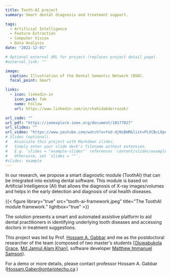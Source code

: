 ```yaml
---
title: Tooth-AI project
summary: Smart dental diagnosis and treatment support.

tags:
  - Artificial Intelligence
  - Feature Extraction
  - Computer Vision
  - Data Analysis
date: "2022-12-01"

# Optional external URL for project (replaces project detail page).
#external_link: ""

image:
  caption: Illustration of the Dental Semantic Network (DSN).
  focal_point: Smart

links:
  - icon: linkedin-in
    icon_pack: fab
    name: Follow
    url: https://www.linkedin.com/in/chahidabderrazak/

url_code: ""
url_pdf: "https://ieeexplore.ieee.org/document/10177827"
url_slides: ""
url_video: "https://www.youtube.com/watch?v=YxU-djNiBmM&list=PLVCBcL0peR4J2RBAiCK2yZg5HTL3soH-S"
# Slides (optional).
#   Associate this project with Markdown slides.
#   Simply enter your slide deck's filename without extension.
#   E.g. `slides = "example-slides"` references `content/slides/example-slides.md`.
#   Otherwise, set `slides = ""`.
#slides: example
---
```


In our research, we propose a smart diagnostic module (ToothAI) that can be integrated into existing dental software. This module is based on Artificial Intelligence (AI) that allows the diagnosis of X-ray images/volumes and helps in the early detection and diagnosis of oral health diseases.

{{< figure library="true" src="tooth-ai-framework.jpeg" title="The ToothAI module framework." lightbox="true" >}}

The solution presents a smart and automated assistive platform to aid dental practitioners in identifying underlying tooth diseases and accessing doctors in treatment suggestions.

This project was led by Prof. [Hossam A. Gabbar](https://hossamgaber.com/) and me as the postdoctoral researcher of the team (composed of two master's students [[Oluwabukola Grace](https://www.linkedin.com/in/oluwabukolaadegboro/), [Md Jamiul Alam Khan](https://www.linkedin.com/in/jamiul/)], software developer [Matthew Immanuel Samson](https://www.linkedin.com/in/matthew-immanuel-samson-094b56158/)).

For a demo or more details, please contact professor Hossam A. Gabbar (Hossam.Gaber@ontariotechu.ca )

